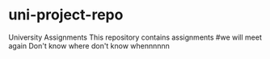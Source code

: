 # uni-project-repo
University Assignments
This repository contains assignments 
#we will meet again
Don't know where don't know whennnnnn